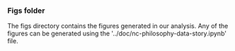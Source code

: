 ### Figs folder

The figs directory contains the figures generated in our analysis. Any of the
figures can be generated using the '../doc/nc-philosophy-data-story.ipynb' file.

